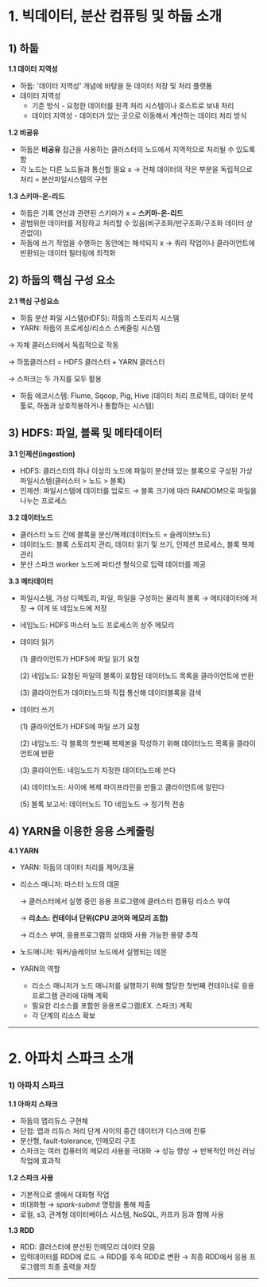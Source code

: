 # 1.  빅데이터, 분산 컴퓨팅 및 하둡 소개

## 1) 하둡

**1.1 데이터 지역성**

- 하둡: '데이터 지역성' 개념에 바탕을 둔 데이터 저장 및 처리 플랫폼
- 데이터 지역성
    - 기존 방식 - 요청한 데이터를 원격 처리 시스템이나 호스트로 보내 처리
    - 데이터 지역성 - 데이터가 있는 곳으로 이동해서 계산하는 데이터 처리 방식

**1.2 비공유**

- 하둡은 **비공유** 접근을 사용하는 클러스터의 노드에서 지역적으로 처리될 수 있도록 함
- 각 노드는 다른 노드들과 통신할 필요 x → 전체 데이터의 작은 부분을 독립적으로 처리 = 분산파일시스템의 구현

**1.3 스키마-온-리드**

- 하둡은 기록 연산과 관련된 스키마가 x = **스키마-온-리드**
- 광범위한 데이터를 저장하고 처리할 수 있음(비구조화/반구조화/구조화 데이터 상관없이)
- 하둡에 쓰기 작업을 수행하는 동안에는 해석되지 x → 쿼리 작업이나 클라이언트에 반환되는 데이터 필터링에 최적화

## 2) 하둡의 핵심 구성 요소

**2.1 핵심 구성요소**

- 하둡 분산 파일 시스템(HDFS): 하둡의 스토리지 시스템
- YARN: 하둡의 프로세싱/리소스 스케줄링 시스템

→ 자체 클러스터에서 독립적으로 작동

→ 하둡클러스터 = HDFS 클러스터 + YARN 클러스터

→ 스파크는 두 가지를 모두 활용

- 하둡 에코시스템: Flume, Sqoop, Pig, Hive (데이터 처리 프로젝트, 데이터 분석 툴로, 하둡과 상호작용하거나 통합하는 시스템)

## 3) HDFS: 파일, 블록 및 메타데이터

**3.1 인제션(ingestion)**

- HDFS: 클러스터의 하나 이상의 노드에 파일이 분산돼 있는 블록으로 구성된 가상 파일시스템(클러스터 > 노드 > 블록)
- 인제션: 파일시스템에 데이터를 업로드 → 블록 크기에 따라 RANDOM으로 파일을 나누는 프로세스

**3.2 데이터노드**

- 클러스터 노드 간에 블록을 분산/복제(데이터노드 = 슬레이브노드)
- 데이터노드: 블록 스토리지 관리, 데이터 읽기 및 쓰기, 인제션 프로세스, 블록 복제 관리
- 분산 스파크 worker 노드에 파티션 형식으로 입력 데이터를 제공

**3.3 메타데이터**

- 파일시스템, 가상 디렉토리, 파일, 파일을 구성하는 물리적 블록 → 메타데이터에 저장 → 이게 또 네임노드에 저장
- 네임노드: HDFS 마스터 노드 프로세스의 상주 메모리
- 데이터 읽기
    
    (1) 클라이언트가 HDFS에 파일 읽기 요청
    
    (2) 네임노드: 요청된 파일의 블록이 포함된 데이터노드 목록을 클라이언트에 반환
    
    (3) 클라이언트가 데이터노드와 직접 통신해 데이터블록을 검색
    
- 데이터 쓰기
    
    (1) 클라이언트가 HDFS에 파일 쓰기 요청
    
    (2) 네임노드: 각 블록의 첫번째 복제본을 작성하기 위해 데이터노드 목록을 클라이언트에 반환
    
    (3) 클라이언트: 네임노드가 지정한 데이터노드에 쓴다
    
    (4) 데이터노드: 사이에 복제 파이프라인을 만들고 클라이언트에 알린다
    
    (5) 블록 보고서: 데이터노드 TO 네임노드 → 정기적 전송
    

## 4) YARN을 이용한 응용 스케줄링

**4.1 YARN**

- YARN: 하둡의 데이터 처리를 제어/조율
- 리소스 매니저: 마스터 노드의 데몬
    
    → 클러스터에서 실행 중인 응용 프로그램에 클러스터 컴퓨팅 리소스 부여
    
    → **리소스:  컨테이너 단위(CPU 코어와 메모리 조합)**
    
    → 리소스 부여, 응용프로그램의 상태와 사용 가능한 용량 추적
    
- 노드매니저: 워커/슬레이브 노드에서 실행되는 데몬
- YARN의 역할
    - 리소스 매니저가 노드 매니저를 실행하기 위해 할당한 첫번째 컨테이너로 응용 프로그램 관리에 대해 계획
    - 필요한 리소스를 포함한 응용프로그램(EX. 스파크) 계획
    - 각 단계의 리소스 확보

---

# 2.  아파치 스파크 소개

### 1) 아파치 스파크

**1.1 아파치 스파크**

- 하둡의 맵리듀스 구현체
- 단점: 맵과 리듀스 처리 단계 사이의 중간 데이터가 디스크에 잔류
- 분산형, fault-tolerance, 인메모리 구조
- 스파크는 여러 컴퓨터의 메모리 사용을 극대화 → 성능 향상 → 반복적인 머신 러닝 작업에 효과적

**1.2 스파크 사용**

- 기본적으로 셸에서 대화형 작업
- 비대화형 → *spark-submit* 명령을 통해 제출
- 로컬, s3, 관계형 데이터베이스 시스템, NoSQL, 카프카 등과 함께 사용

**1.3 RDD**

- RDD: 클러스터에 분산된 인메모리 데이터 모음
- 입력데이터를 RDD에 로드 → RDD를 후속 RDD로 변환 → 최종 RDD에서 응용 프로그램의 최종 출력을 저장

---